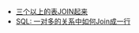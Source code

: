 - [三个以上的表JOIN起来](http://bbs.csdn.net/topics/40157741)
- [SQL: 一对多的关系中如何Join成一行](http://www.cnblogs.com/multiplesoftware/archive/2011/03/25/1994987.html)